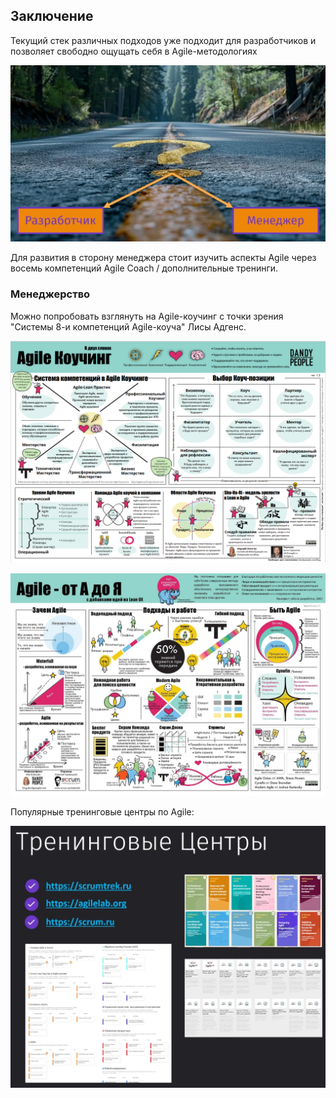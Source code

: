 ## Заключение

Текущий стек различных подходов уже подходит для разработчиков и позволяет свободно ощущать себя в Agile-методологиях

![](../_png/Pasted%20image%2020241216195113.png)

Для развития в сторону менеджера стоит изучить аспекты Agile через восемь компетенций Agile Coach / дополнительные тренинги.

### Менеджерство

Можно попробовать взглянуть на Agile-коучинг с точки зрения "Системы 8-и компетенций Agile-коуча" Лисы Адгенс.

![](../_png/Pasted%20image%2020241216195946.png)

![](../_png/Pasted%20image%2020241216195802.png)

Популярные тренинговые центры по Agile:

![](../_png/Pasted%20image%2020241216200606.png)